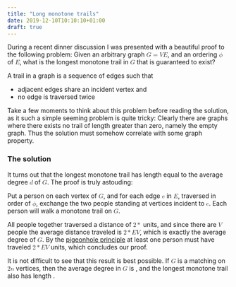 ```yaml
---
title: "Long monotone trails"
date: 2019-12-10T10:10:10+01:00
draft: true
---
```


During a recent dinner discussion I was presented with a beautiful proof to the
following problem: Given an arbitrary graph <math><mi>G</mi> <mo>=</mo> (<mi>V</mi>, <mi>E</mi>)</math>, and an
ordering <math><mi>ϕ</mi></math> of <math><mi>E</mi></math>, what is the longest monotone trail
in <math><mi>G</mi></math> that is guaranteed to exist?

<!--more-->

A trail in a graph is a sequence of edges such that

 * adjacent edges share an incident vertex and
 * no edge is traversed twice

Take a few moments to think about this problem before reading the solution, as
it such a simple seeming problem is quite tricky: Clearly there are graphs where
there exists no trail of length greater than zero, namely the empty graph. Thus
the solution must somehow correlate with some graph property.

### The solution

It turns out that the longest monotone trail has length equal to the average
degree <math><mover><mi>d</mi> &#x203E;</mover></math> of <math><mi>G</mi></math>. The proof is truly
astouding:

Put a person on each vertex of <math><mi>G</mi></math>, and for each edge
<math><mi>e</mi></math> in <math><mi>E</mi></math>, traversed in order of
<math><mi>ϕ</mi></math>, exchange the two people standing at vertices incident
to <math><mi>e</mi></math>. Each person will walk a monotone trail on
<math><mi>G</mi></math>.

All people together traversed a distance of <math><mi>2</mi> <mo>\*</mo> |E|</math> units,
and since there are <math>|<mi>V</mi>|</math> people the average distance
traveled is <math><mi>2</mi> <mo>\*</mo> |<mi>E</mi>| / |<mi>V</mi>|</math>, which is
exactly the average degree of <math><mi>G</mi></math>. By the [pigeonhole
principle](https://en.wikipedia.org/wiki/Pigeonhole_principle) at least one
person must have traveled <math><mi>2</mi> <mo>\*</mo> |<mi>E</mi>| / |<mi>V</mi>|</math>
units, which concludes our proof.

It is not difficult to see that this result is best possible. If
<math><mi>G</mi></math> is a matching on <math><mi>2</mi> <mi>n</mi></math>
vertices, then the average degree in <math><mi>G</mi></math> is <math>1</math>,
and the longest monotone trail also has length <math>1</math>.
